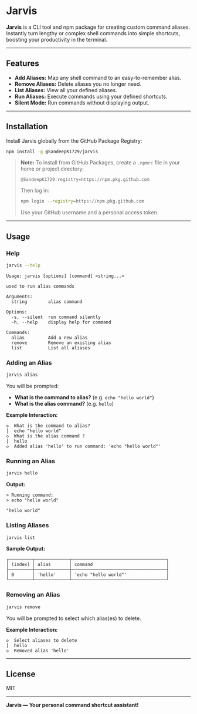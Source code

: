 # Jarvis

**Jarvis** is a CLI tool and npm package for creating custom command aliases. Instantly turn lengthy or complex shell commands into simple shortcuts, boosting your productivity in the terminal.

---

## Features

- **Add Aliases:** Map any shell command to an easy-to-remember alias.
- **Remove Aliases:** Delete aliases you no longer need.
- **List Aliases:** View all your defined aliases.
- **Run Aliases:** Execute commands using your defined shortcuts.
- **Silent Mode:** Run commands without displaying output.

---

## Installation

Install Jarvis globally from the GitHub Package Registry:

```bash
npm install -g @SandeepK1729/jarvis
```

> **Note:** To install from GitHub Packages, create a `.npmrc` file in your home or project directory:
> ```
> @SandeepK1729:registry=https://npm.pkg.github.com
> ```
> Then log in:
> ```bash
> npm login --registry=https://npm.pkg.github.com
> ```
> Use your GitHub username and a personal access token.

---

## Usage

### Help

```bash
jarvis --help
```

```
Usage: jarvis [options] [command] <string...>

used to run alias commands

Arguments:
  string        alias command

Options:
  -s, --silent  run command silently
  -h, --help    display help for command

Commands:
  alias         Add a new alias
  remove        Remove an existing alias
  list          List all aliases
```

### Adding an Alias

```bash
jarvis alias
```

You will be prompted:
- **What is the command to alias?** (e.g. `echo "hello world"`)
- **What is the alias command?** (e.g. `hello`)

**Example Interaction:**
```
◇  What is the command to alias?
│  echo "hello world"
◇  What is the alias command ?
│  hello
◇  Added alias 'hello' to run command: 'echo "hello world"'
```

### Running an Alias

```bash
jarvis hello
```

**Output:**
```
> Running command:
> echo "hello world"

"hello world"
```

### Listing Aliases

```bash
jarvis list
```

**Sample Output:**
```
┌─────────┬─────────────┬────────────────────────────────────┐
│ (index) │ alias       │ command                            │
├─────────┼─────────────┼────────────────────────────────────┤
│ 0       │ 'hello'     │ 'echo "hello world"'               │
└─────────┴─────────────┴────────────────────────────────────┘
```

### Removing an Alias

```bash
jarvis remove
```

You will be prompted to select which alias(es) to delete.

**Example Interaction:**
```
◇  Select aliases to delete
│  hello
◇  Removed alias 'hello'
```

---

## License

MIT

---

**Jarvis — Your personal command shortcut assistant!**